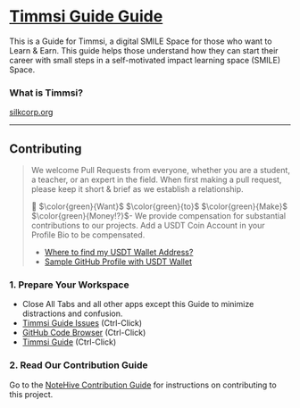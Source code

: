 # [Timmsi Guide Guide](https://guide.timmsi.com)
This is a Guide for Timmsi, a digital SMILE Space for those who want to Learn & Earn. This guide helps those understand how they can start their career with small steps in a self-motivated impact learning space (SMILE) Space.

### What is Timmsi?


[silkcorp.org](https://timmsi.com)
___

## Contributing
> We welcome Pull Requests from everyone, whether you are a student, a teacher, or an expert in the field. When first making a pull request, please keep it short &amp; brief as we establish a relationship. 
>
> :money_mouth_face: $\color{green}{Want}$ $\color{green}{to}$ $\color{green}{Make}$ $\color{green}{Money!?}$- We provide compensation for substantial contributions to our projects. Add a USDT Coin Account in your Profile Bio to be compensated. 
> - [Where to find my USDT Wallet Address?](https://www.followchain.org/binance-wallet-address) 
> - [Sample GitHub Profile with USDT Wallet](https://github.com/yennefer-m)

### 1. Prepare Your Workspace
- Close All Tabs and all other apps except this Guide to minimize distractions and confusion.
- [Timmsi Guide Issues](https://github.com/Note-Hive/Timmsi-Guide/issues) (Ctrl-Click)
- [GitHub Code Browser](https://github.com/NoteHive/Timmsi-Guide/tree/gh-pages) (Ctrl-Click)
- [Timmsi Guide](https://guide.timmsi.com) (Ctrl-Click)

### 2. **Read Our Contribution Guide**
Go to the [NoteHive Contribution Guide](https://github.com/NoteHive/Overview) for instructions on contributing to this project.